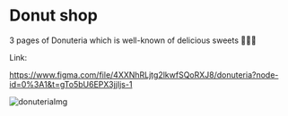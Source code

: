 # Donut shop

3 pages of Donuteria which is well-known of delicious sweets 👅👅👅

Link: 

https://www.figma.com/file/4XXNhRLjtg2lkwfSQoRXJ8/donuteria?node-id=0%3A1&t=gTo5bU6EPX3jjIjs-1

![donuteriaImg](https://user-images.githubusercontent.com/120313863/230949013-f7c66bf6-8c89-4834-901f-a91983dd369d.png)
